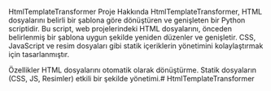HtmlTemplateTransformer
Proje Hakkında
HtmlTemplateTransformer, HTML dosyalarını belirli bir şablona göre dönüştüren ve genişleten bir Python scriptidir. Bu script, web projelerindeki HTML dosyalarını, önceden belirlenmiş bir şablona uygun şekilde yeniden düzenler ve genişletir. CSS, JavaScript ve resim dosyaları gibi statik içeriklerin yönetimini kolaylaştırmak için tasarlanmıştır.

Özellikler
HTML dosyalarını otomatik olarak dönüştürme.
Statik dosyaların (CSS, JS, Resimler) etkili bir şekilde yönetimi.# HtmlTemplateTransformer
